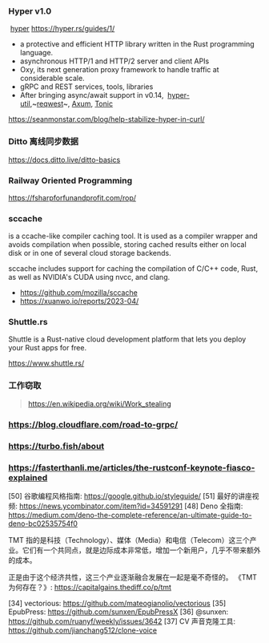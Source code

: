 ### Hyper v1.0

 [hyper](https://hyper.rs/)
https://hyper.rs/guides/1/

- a protective and efficient HTTP library written in the Rust programming language.
- asynchronous HTTP/1 and HTTP/2 server and client APIs
- Oxy, its next generation proxy framework to handle traffic at considerable scale.
- gRPC and REST services, tools, libraries
- After bringing async/await support in v0.14,  [hyper-util](https://github.com/hyperium/hyper-util),~[reqwest](https://crates.io/crates/reqwest)~, [Axum](https://crates.io/crates/axum), [Tonic](https://crates.io/crates/tonic)

https://seanmonstar.com/blog/help-stabilize-hyper-in-curl/

### Ditto 离线同步数据
https://docs.ditto.live/ditto-basics

### Railway Oriented Programming
https://fsharpforfunandprofit.com/rop/


### sccache 
is a ccache-like compiler caching tool. It is used as a compiler wrapper and avoids compilation when possible, storing cached results either on local disk or in one of several cloud storage backends.

sccache includes support for caching the compilation of C/C++ code, Rust, as well as NVIDIA's CUDA using nvcc, and clang.

- https://github.com/mozilla/sccache
- https://xuanwo.io/reports/2023-04/

### Shuttle.rs
Shuttle is a Rust-native cloud development platform that lets you deploy your Rust apps for free.

 https://www.shuttle.rs/

 ### 工作窃取

 > https://en.wikipedia.org/wiki/Work_stealing

 ### https://blog.cloudflare.com/road-to-grpc/

 ### https://turbo.fish/about

 ### https://fasterthanli.me/articles/the-rustconf-keynote-fiasco-explained

[50] 谷歌编程风格指南: https://google.github.io/styleguide/
[51] 最好的讲座视频: https://news.ycombinator.com/item?id=34591291
[48] Deno 全指南: https://medium.com/deno-the-complete-reference/an-ultimate-guide-to-deno-bc02535754f0

TMT 指的是科技（Technology）、媒体（Media）和电信（Telecom）这三个产业。它们有一个共同点，就是边际成本非常低，增加一个新用户，几乎不带来额外的成本。

正是由于这个经济共性，这三个产业逐渐融合发展在一起是毫不奇怪的。
《TMT 为何存在？》: https://capitalgains.thediff.co/p/tmt


[34] vectorious: https://github.com/mateogianolio/vectorious
[35] EpubPress: https://github.com/sunxen/EpubPressX
[36] @sunxen: https://github.com/ruanyf/weekly/issues/3642
[37] CV 声音克隆工具: https://github.com/jianchang512/clone-voice